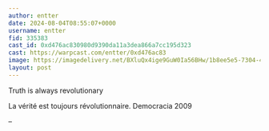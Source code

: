 ```yaml
---
author: entter
date: 2024-08-04T08:55:07+0000
username: entter
fid: 335383
cast_id: 0xd476ac830980d9390da11a3dea866a7cc195d323
cast: https://warpcast.com/entter/0xd476ac83
image: https://imagedelivery.net/BXluQx4ige9GuW0Ia56BHw/1b8ee5e5-7304-49b9-a42d-bf23ce29ec00/original
layout: post
---
```

Truth is always revolutionary  
  
La vérité est toujours révolutionnaire. Democracia 2009  
  
–  

<img src='https://imagedelivery.net/BXluQx4ige9GuW0Ia56BHw/1b8ee5e5-7304-49b9-a42d-bf23ce29ec00/original' alt='' referrerpolicy='no-referrer'/>
